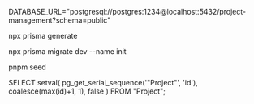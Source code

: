 DATABASE_URL="postgresql://postgres:1234@localhost:5432/project-management?schema=public"

npx prisma generate

npx prisma migrate dev --name init

pnpm seed

SELECT setval(
	pg_get_serial_sequence('"Project"', 'id'),
	coalesce(max(id)+1, 1),
	false
)
FROM "Project";

